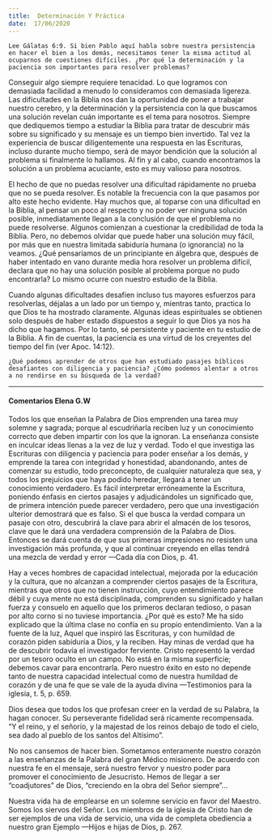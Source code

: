 ```yaml
---
title:  Determinación Y Práctica
date:  17/06/2020
---
```


`Lee Gálatas 6:9. Si bien Pablo aquí habla sobre nuestra persistencia en hacer el bien a los demás, necesitamos tener la misma actitud al ocuparnos de cuestiones difíciles. ¿Por qué la determinación y la paciencia son importantes para resolver problemas?`

Conseguir algo siempre requiere tenacidad. Lo que logramos con demasiada facilidad a menudo lo consideramos con demasiada ligereza. Las dificultades en la Biblia nos dan la oportunidad de poner a trabajar nuestro cerebro, y la determinación y la persistencia con la que buscamos una solución revelan cuán importante es el tema para nosotros. Siempre que dediquemos tiempo a estudiar la Biblia para tratar de descubrir más sobre su significado y su mensaje es un tiempo bien invertido. Tal vez la experiencia de buscar diligentemente una respuesta en las Escrituras, incluso durante mucho tiempo, será de mayor bendición que la solución al problema si finalmente lo hallamos. Al fin y al cabo, cuando encontramos la solución a un problema acuciante, esto es muy valioso para nosotros.

El hecho de que no puedas resolver una dificultad rápidamente no prueba que no se pueda resolver. Es notable la frecuencia con la que pasamos por alto este hecho evidente. Hay muchos que, al toparse con una dificultad en la Biblia, al pensar un poco al respecto y no poder ver ninguna solución posible, inmediatamente llegan a la conclusión de que el problema no puede resolverse. Algunos comienzan a cuestionar la credibilidad de toda la Biblia. Pero, no debemos olvidar que puede haber una solución muy fácil, por más que en nuestra limitada sabiduría humana (o ignorancia) no la veamos. ¿Qué pensaríamos de un principiante en álgebra que, después de haber intentado en vano durante media hora resolver un problema difícil, declara que no hay una solución posible al problema porque no pudo encontrarla? Lo mismo ocurre con nuestro estudio de la Biblia.

Cuando algunas dificultades desafíen incluso tus mayores esfuerzos para resolverlas, déjalas a un lado por un tiempo y, mientras tanto, practica lo que Dios te ha mostrado claramente. Algunas ideas espirituales se obtienen solo después de haber estado dispuestos a seguir lo que Dios ya nos ha dicho que hagamos. Por lo tanto, sé persistente y paciente en tu estudio de la Biblia. A fin de cuentas, la paciencia es una virtud de los creyentes del tiempo del fin (ver Apoc. 14:12).

`¿Qué podemos aprender de otros que han estudiado pasajes bíblicos desafiantes con diligencia y paciencia? ¿Cómo podemos alentar a otros a no rendirse en su búsqueda de la verdad?`

---

#### Comentarios Elena G.W

Todos los que enseñan la Palabra de Dios emprenden una tarea muy solemne y sagrada; porque al escudriñarla reciben luz y un conocimiento correcto que deben impartir con los que la ignoran. La enseñanza consiste en inculcar ideas llenas a la vez de luz y verdad. Todo el que investiga las Escrituras con diligencia y paciencia para poder enseñar a los demás, y emprende la tarea con integridad y honestidad, abandonando, antes de comenzar su estudio, todo preconcepto, de cualquier naturaleza que sea, y todos los prejuicios que haya podido heredar, llegará a tener un conocimiento verdadero. Es fácil interpretar erróneamente la Escritura, poniendo énfasis en ciertos pasajes y adjudicándoles un significado que, de primera intención puede parecer verdadero, pero que una investigación ulterior demostrará que es falso. Si el que busca la verdad compara un pasaje con otro, descubrirá la clave para abrir el almacén de los tesoros, clave que le dará una verdadera comprensión de la Palabra de Dios. Entonces se dará cuenta de que sus primeras impresiones no resisten una investigación más profunda, y que al continuar creyendo en ellas tendrá una mezcla de verdad y error —Cada día con Dios, p. 41.

Hay a veces hombres de capacidad intelectual, mejorada por la educación y la cultura, que no alcanzan a comprender ciertos pasajes de la Escritura, mientras que otros que no tienen instrucción, cuyo entendimiento parece débil y cuya mente no está disciplinada, comprenden su significado y hallan fuerza y consuelo en aquello que los primeros declaran tedioso, o pasan por alto corno si no tuviese importancia. ¿Por qué es esto? Me ha sido explicado que la última clase no confía en su propio entendimiento. Van a la fuente de la luz, Aquel que inspiró las Escrituras, y con humildad de corazón piden sabiduría a Dios, y la reciben. Hay minas de verdad que ha de descubrir todavía el investigador ferviente. Cristo representó la verdad por un tesoro oculto en un campo. No está en la misma superficie; debemos cavar para encontrarla. Pero nuestro éxito en esto no depende tanto de nuestra capacidad intelectual como de nuestra humildad de corazón y de una fe que se vale de la ayuda divina —Testimonios para la iglesia, t. 5, p. 659.

Dios desea que todos los que profesan creer en la verdad de su Palabra, la hagan conocer. Su perseverante fidelidad será ricamente recompensada. “Y el reino, y el señorío, y la majestad de los reinos debajo de todo el cielo, sea dado al pueblo de los santos del Altísimo”.

No nos cansemos de hacer bien. Sometamos enteramente nuestro corazón a las enseñanzas de la Palabra del gran Médico misionero. De acuerdo con nuestra fe en el mensaje, será nuestro fervor y nuestro poder para promover el conocimiento de Jesucristo. Hemos de llegar a ser “coadjutores” de Dios, “creciendo en la obra del Señor siempre”…

Nuestra vida ha de emplearse en un solemne servicio en favor del Maestro. Somos los siervos del Señor. Los miembros de la iglesia de Cristo han de ser ejemplos de una vida de servicio, una vida de completa obediencia a nuestro gran Ejemplo —Hijos e hijas de Dios, p. 267.